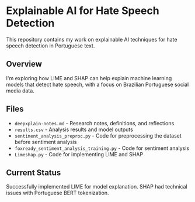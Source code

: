 # Explainable AI for Hate Speech Detection

This repository contains my work on explainable AI techniques for hate speech detection in Portuguese text.

## Overview
I'm exploring how LIME and SHAP can help explain machine learning models that detect hate speech, with a focus on Brazilian Portuguese social media data.

## Files
- `deepxplain-notes.md` - Research notes, definitions, and reflections
- `results.csv` - Analysis results and model outputs
- `sentiment_analysis_preproc.py` - Code for preprocessing the dataset before sentiment analysis
- `foxready_sentiment_analysis_training.py` - Code for sentiment analysis
- `Limeshap.py` - Code for implementing LIME and SHAP

## Current Status
Successfully implemented LIME for model explanation. SHAP had technical issues with Portuguese BERT tokenization.
